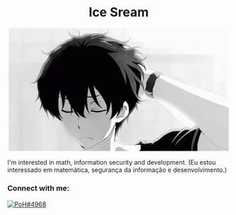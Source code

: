 <h1 align="center">Ice Sream</h1>

<p align="center">
  <img src="profile.gif">
</p

<p>I'm interested in math, information security and development. (Eu estou interessado em matemática, segurança da informação e desenvolvimento.)</p>

<h3 align="left">Connect with me:</h3>
<p align="left">
<a href="https://discord.gg/PoH#4968" target="blank"><img align="center" src="https://raw.githubusercontent.com/rahuldkjain/github-profile-readme-generator/master/src/images/icons/Social/discord.svg" alt="PoH#4968" height="30" width="40" /></a>
</p>
